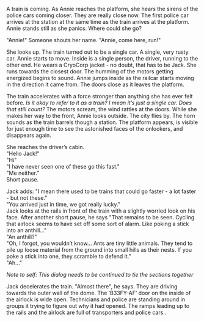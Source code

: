 A train is coming. As Annie reaches the platform, she hears the sirens of the police cars coming closer. They are really close now. The first police car arrives at the station at the same time as the train arrives at the platform. Annie stands still as she panics. Where could she go?

"Annie!" Someone shouts her name. "Annie, come here, run!"

She looks up. The train turned out to be a single car. A single, very rusty car. Annie starts to move. Inside is a single person, the driver, running to the other end. He wears a CryoCorp jacket - no doubt, that has to be Jack. She runs towards the closest door. The humming of the motors getting energized begins to sound. Annie jumps inside as the railcar starts moving in the direction it came from. The doors close as it leaves the platform.

The train accelerates with a force stronger than anything she has ever felt before. *Is it okay to refer to it as a train? I mean it’s just a single car. Does that still count?* The motors scream, the wind rattles at the doors. While she makes her way to the front, Annie looks outside. The city flies by. The horn sounds as the train barrels though a station. The platform appears, is visible for just enough time to see the astonished faces of the onlookers, and disappears again.

She reaches the driver’s cabin.  
"Hello Jack!"  
"Hi"  
"I have never seen one of these go this fast."  
"Me neither."  
Short pause.

Jack adds: "I mean there used to be trains that could go faster - a lot faster - but not these."  
"You arrived just in time, we got really lucky."  
Jack looks at the rails in front of the train with a slightly worried look on his face. After another short pause, he says "That remains to be seen. Cycling that airlock seems to have set off some sort of alarm. Like poking a stick into an anthill..."  
"An anthill?"  
"Oh, I forgot, you wouldn’t know... Ants are tiny little animals. They tend to pile up loose material from the ground into small hills as their nests. If you poke a stick into one, they scramble to defend it."  
"Ah..."

*Note to self: This dialog needs to be continued to tie the sections together*

Jack decelerates the train. "Almost there", he says. They are driving towards the outer wall of the dome. The ‘B33FY-AF’ door on the inside of the airlock is wide open. Technicians and police are standing around in groups it trying to figure out why it had opened. The ramps leading up to the rails and the airlock are full of transporters and police cars .